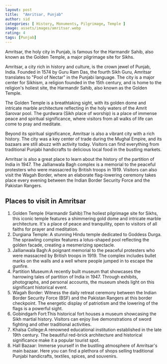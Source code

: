 ```yaml
---
layout: post
title:  "Amritsar, Punjab"
author: sid
categories: [ History, Monuments, Pilgrimage, Temple ]
image: assets/images/amritsar.webp
rating: 4
tags: [Punjab]
---
```


Amritsar, the holy city in Punjab, is famous for the Harmandir Sahib, also known as the Golden Temple, a major pilgrimage site for Sikhs.

Amritsar, a city rich in history and culture, is the crown jewel of Punjab, India. Founded in 1574 by Guru Ram Das, the fourth Sikh Guru, Amritsar translates to  "Pool of Nectar"  in the Punjabi language.  The city is a major center for Sikhism, a religion founded in the 15th century, and is home to the religion's holiest site, the Harmandir Sahib, also known as the Golden Temple.

The Golden Temple is a breathtaking sight, with its golden dome and intricate marble architecture reflecting in the holy waters of the Amrit Sarovar pool.  The gurdwara (Sikh place of worship) is a place of immense peace and spiritual significance, where visitors from all walks of life can come to pray and meditate.

Beyond its spiritual significance, Amritsar is also a vibrant city with a rich history.  The city was a key center of trade during the Mughal Empire, and its bazaars are still abuzz with activity today.  Visitors can find everything from traditional Punjabi handicrafts to delicious local food in the bustling markets.

Amritsar is also a great place to learn about the history of the partition of India in 1947.  The Jallianwala Bagh complex is a memorial to the peaceful protesters who were massacred by British troops in 1919.  Visitors can also visit the Wagah Border, where an elaborate flag-lowering ceremony takes place every evening between the Indian Border Security Force and the Pakistan Rangers.

<h2>Places to visit in Amritsar</h2>

1. Golden Temple (Harmandir Sahib):The holiest pilgrimage site for Sikhs, this iconic temple features a shimmering gold dome and intricate marble architecture. It's a place of peace and tranquility, open to visitors of all faiths for prayer and meditation.
2. Durgiana Temple: A stunning Hindu temple dedicated to Goddess Durga. The sprawling complex features a lotus-shaped pool reflecting the golden facade, creating a mesmerizing spectacle.
3. Jallianwala Bagh:A poignant memorial to the peaceful protesters who were massacred by British troops in 1919. The complex includes bullet marks on the walls and a well where people jumped in to escape the gunfire.
4. Partition Museum:A recently built museum that showcases the harrowing tales of partition of India in 1947. Through exhibits, photographs, and personal accounts, the museum sheds light on this significant historical event.
5. Wagah Border: Witness the daily retreat ceremony between the Indian Border Security Force (BSF) and the Pakistan Rangers at this border checkpoint. The energetic display of patriotism and the lowering of the flags is a powerful sight.
6. Gobindgarh Fort:This historical fort houses a museum showcasing the Sikh martial history. Visitors can enjoy live demonstrations of sword fighting and other traditional activities.
7. Khalsa College:A renowned educational institution established in the late 19th century. The beautiful red-brick architecture and historical significance make it a popular tourist spot.
8. Hall Bazaar: Immerse yourself in the bustling atmosphere of Amritsar's main bazaar. Here you can find a plethora of shops selling traditional Punjabi handicrafts, textiles, spices, and souvenirs.


<div class="pa-carousel-widget" style="width:100%; height:480px; display:none;"
  data-link="https://amritsar.nic.in/tourist-places/"
  data-title="Amritsar, Punjab"
  data-description="History, Monuments, Pilgrimage, Temple"
  data-delay="3">
  <object data="https://lh3.googleusercontent.com/pw/AP1GczND7xx5xnCk95B1C30dSzlxgaCGOAgKIqNYTVCTS2UA0S4J-VGVGOh6MaaA0cxHXQCiL2Y_s7Z6jN7V1r8qSQIgzNLsLn1mYWZgc5xVGEpObQIuXIWq=w960-rw-h720"></object>
  <object data="https://lh3.googleusercontent.com/pw/AP1GczNXxwwOdj3ZIgFjcP8k1Eo7RtpDAj0WPR4z9rS-BNBtghFOrnRRbyHj7Zr0Z8aq4t9jtmq_F7Ntmm9MO08r8H75qdeVdwgfjJl2ocHdh-BPK33IfZPW=w960-rw-h720"></object>
  <object data="https://lh3.googleusercontent.com/pw/AP1GczO-0095lWHUMCMkIk6Ua_IeS3nuYJA983aLZGGlLfE6fAHaM3IbiML_0sn_a5lSFRA7MAm3euPKmi54fSOexHJDmoCSK6DM3n-Ne_ltlNUsQIicT576=w960-rw-h720"></object>
  <object data="https://lh3.googleusercontent.com/pw/AP1GczPAOeZAVsjQrDxwi6glrHtzgBTj545LBlPMjzzVnO22dgEI2OOKHDPiOubxM6KTDP1iV5d1a2HkiYmrJTiHg8Mo-4c-cSPtoWzT9Grdlzvg5iMDpov4=w960-rw-h720"></object>
  <object data="https://lh3.googleusercontent.com/pw/AP1GczOgVeL_Vm9DHFe4ZfyC3BrHCEFsJKfNrk3EJh1PAyfFImAGjEIF_sHI4MS_Sc5hSrpHOc8sR2TRsh1s-vlQk-pJ4oMJ8QB4BczYFn0ylkopmdpQMNMi=w960-rw-h720"></object>
  <object data="https://lh3.googleusercontent.com/pw/AP1GczO1LIX-7K7s5Vcz63cLD02auJmCIN3sYbuVAgxtP_oDWs_9S5cpQh9jGHasMBnU5L6G2qzU0SJqcJKCgMwJT2aG5PV4w0D6OT84PmKgpoolKAHqx32e=w960-rw-h720"></object>
  <object data="https://lh3.googleusercontent.com/pw/AP1GczMeIHDyE4nsF-cvbnqegdpYNn6txtHVeyOjgTPDDDJOoFeMqPemgWrvS1DNMTehewyo8aTp32kM7fM75j2WTtf-bmO7FVCSZB4WEfku4FHyG3rDEGFH=w960-rw-h720"></object>
  <object data="https://lh3.googleusercontent.com/pw/AP1GczOw2zYMGI3saGHryNjE_lDIfdBJyrLY9GMmQ7YCG6l8r-kkb3l7TXkVKskn7M4Tm4jlZNkN-1cxU5BJ1n_krc3Xs0wipHzJEOzxwWzzJmE4UbvswmXm=w960-rw-h720"></object>
  <object data="https://lh3.googleusercontent.com/pw/AP1GczOfeC5zrIgGHCKBikA6HjW7c3wVSiDc4dI-ImZQorxpXqQ8QtYRkFocwGoXk1xKZFFRe7RrrcIGXC80V9YY2qe1Nt3U4ztiqXMJhFb8JOyq7sLtfun0=w960-rw-h720"></object>
  <object data="https://lh3.googleusercontent.com/pw/AP1GczMayC9hhqgp7GF2EoRfsbqKv9GnNqCn5LFPjPb3quADSrk-iEsfbCMy445SdNi-IMZKO7Z1x2HaV_LmezT8kUbwQq7725vUIqXGBdIsETVNceIVmY9A=w960-rw-h720"></object>
  <object data="https://lh3.googleusercontent.com/pw/AP1GczPcBl7MrA07W0K4WrqDqsd0lJZAGycIxzxJBnlsw1jNvG6i5HrnUzZuBGNyrPVfuguTE5zZB6CWNeCzTLju0JDb7lyI0Wfd_Pzf2_hzPxPgJriH-SKh=w960-rw-h720"></object>
  <object data="https://lh3.googleusercontent.com/pw/AP1GczNvPHsrr7oMT9lEiiqdUunlw5vkumwdxNzWm-Bi7yzPlNZ-zuUoC_UsLcLk7_RL_9-8WkX-JwYNZnri4w0ml3YVbwmabmL2YU-xO2Rd3eeEnOrmRmIl=w960-rw-h720"></object>
  <object data="https://lh3.googleusercontent.com/pw/AP1GczMrxlJXhqwn0LoT3msEYpwOa8ILzk3S9VJ_t3rsZlaT5WRG8CXdIWPIyRnYJY8SkrtUnP7UXZHQYC8mPkt3UxHFdf5INlMsZp1-RUoqT_FYHxH6k4sk=w960-rw-h720"></object>
  <object data="https://lh3.googleusercontent.com/pw/AP1GczPeF_f9waQhec2hOgYqEmnHAYbmDL4x6rjeI3PZnJwurrWgHLTBIbShtRcFXCGs9jYs-1q2AyuvpYsgq8mbMg65nKsPsu-R0TImhS6eDA4RnKq5dvbi=w960-rw-h720"></object>
  <object data="https://lh3.googleusercontent.com/pw/AP1GczMEBawf-jPqwUdaAagg1Tb292jCFEtN6utmCrmK3WNzKPyGbCQ6JVIUvF0PtT04qwolIcogKDxba0fR6pexGKNzYRezmK_yJfP-9CnHBBE8BWKQLsxX=w960-rw-h720"></object>
  <object data="https://lh3.googleusercontent.com/pw/AP1GczOImfWevA3pqUhaQztH9_oVY4Uf_04dYTSDr5P8MyyZ86--8G4x9VDg2cU9TQS1jM1YUo-TL3D5ZUwom5IRvxDCi8kPI0L_LcdxUhK1f7ytiGd4PY8N=w960-rw-h720"></object>
  <object data="https://lh3.googleusercontent.com/pw/AP1GczNHxeAc9N7NgIZWvduWB0fsrM9Gsm6hrJlnnfMt-MiWCouGZFczs6iUjfLJPok4fZRurnqSYkRVVk7Lz-q2WVNukLedAtqtBwhJNc5oyF7XHoChThVU=w960-rw-h720"></object>
  <object data="https://lh3.googleusercontent.com/pw/AP1GczPM-TQaefVaOr9qRL7g1c4e3LiKmzBk4pui-Uww4BE5MhXZ6uY4Hf3kf3GzVx8OJw5RFt2vMgCeZXbp5Z7vPMW4y6jW-5lVjMnlPXe-xN79jjgTixpJ=w960-rw-h720"></object>
  <object data="https://lh3.googleusercontent.com/pw/AP1GczMkAfGUdxOUIZYlW43cqEmbWp94TKPSBLFG_q23Csq0J4oCaICLgJf4BN8NGryPFSfiC1QeiS86Lp7nSdl1kFcANTBMi_r1Bbc1IOov3ijXivFdVGKl=w960-rw-h720"></object>
  <object data="https://lh3.googleusercontent.com/pw/AP1GczNFmqevLcgvRLIuD1IGIO_8ErERnfZhOCXG_jsrjWcPeIE7kHL8V1nwoP3xBfbwDfh87N0sVDrS0JBd9AoVgWtq34yV05hBOVKxKXmpRd-wGoHAdCZY=w960-rw-h720"></object>
  <object data="https://lh3.googleusercontent.com/pw/AP1GczNHEwBlqaKMfEV75Keo-DsyN8xMChZCd1v1iMIF8N3XGdnByMFlovKZk6gNunAKVCLdvpNOCBVspXmKE6Eg-iCweV_6uUKALo-DHxulXNBSONFNUDdS=w960-rw-h720"></object>
  <object data="https://lh3.googleusercontent.com/pw/AP1GczMZrJswU9mR79Jhy-tiRVqqQpcYl4wfg9ESowk7w2_6la_YdVS-Y8wtKfTQ9BNXbnRTKeP19ru3xBMhZBi8XM3DhUHQIU--x9t9_baJdRMh8sMHC3BH=w960-rw-h720"></object>
  <object data="https://lh3.googleusercontent.com/pw/AP1GczM_f76yo24tDwqJgttNr1gj2IWet__o498uhy4l4NHr6K_EtWr6uJxRlVroYDUATX4ShV12j_mmC1OEUpwExoMlVU6RVI0N0fyq_EWwQuKP85o-Tg32=w960-rw-h720"></object>
  <object data="https://lh3.googleusercontent.com/pw/AP1GczMj33CN9BIC9oWQUxazqMqc2VOeKq3THamYbwNiSfKZBB1cDpMyFWqiBA_WFUKoghmRu66P5_nZK-cinjXle_IzrdK7T3a8pjvpRhv91DR5o8INK4Bm=w960-rw-h720"></object>
  <object data="https://lh3.googleusercontent.com/pw/AP1GczMz3OOyyGSSqZtJSJtnjBJ_edY2XoYYxuQN2zHhdKWtR3AfhYC8spOFFYbAzGvg0yIq6yJmYf8FhP_meBStK-JGe-8HSRoXWWaYHYvB9bRbD1qCoc5B=w960-rw-h720"></object>
  <object data="https://lh3.googleusercontent.com/pw/AP1GczPO9ugBpTgNSEM5Xu8SRmqjGcICP68Rsni6AswNx2CnqZmmbpIkGWU9b3RVge4lD3nMLK-7fuRHUsFJ0IKHMIcgGk-PAc_GU5Oz_jRN5TIee4Wpiy1G=w960-rw-h720"></object>
  <object data="https://lh3.googleusercontent.com/pw/AP1GczMfjOZt01zE60RyWsXi4SxWxVV880e_iAWshU7k5Chv65hiKWotTmSDj5FZMqF0EOr7nzw_3v-4VTpNTHT7msPEzQEWl7emNmFTCsjDJg811lTQniIZ=w960-rw-h720"></object>
  <object data="https://lh3.googleusercontent.com/pw/AP1GczPw39DbNyKKx74Gi9_4L_Fqtw3erGWSuIbPPb8OMRj1asbCjCvXwnf1VfqPPA5h0R9uWAOGjb6VjQpWEOEZDjD9Uo3B_N3vF9rEa7VdqFWniLQuMrZo=w960-rw-h720"></object>
  <object data="https://lh3.googleusercontent.com/pw/AP1GczO4CoWY25Z5UkUHNodL97gBjgaICKXfvFnKEGkPl5zR2QflCWCUtgN3Kox28Kzi1S4mkWj2Zh5XQUmmeGzygmTUHpAmjZkdBA5Wt4Gjtv4s7084pgEQ=w960-rw-h720"></object>
  <object data="https://lh3.googleusercontent.com/pw/AP1GczP_6wdZ_7u0T2EA_XYtL7QnZ0wbAfUvmelCw3UGLS4LHU-0EyUzkYC1n3yEq6p8BckJ8LSiiS8wAbgB0R5iIn0n_YamZV_RYXXWTnR_IiJFHXNNJUmV=w960-rw-h720"></object>
  <object data="https://lh3.googleusercontent.com/pw/AP1GczNvH1vvtzVQoNuisgroQdaGShrfyyQ4XO51l1LL8fbumLkAWN9QH8xQ7ZKf7Kqtgo08ji0eNNcqGNHuPtG-FBO_7WbDYKCB-CnyTxEe0BX-NFBqsYeS=w960-rw-h720"></object>
  <object data="https://lh3.googleusercontent.com/pw/AP1GczOBJkXFcldkVle46T_HsCW_kk5utKRAoy8mYnfPv-tJazNKX4D1gHtk1FbQkh1oRWtjHfstiKkq0oYN5hRvSGvyUyf2xFyBra4sB9ex-Nxv5UEu3DHA=w960-rw-h720"></object>
  <object data="https://lh3.googleusercontent.com/pw/AP1GczP5-3hGjF8ZqRMoIz5Aqly2_OH3wAbNnq_Q7s6msH9wRLdJ8bGRfo6V5AoNE2TM-G_TRCIaOgbRLk7ZcnVLCWaQURv0yHragqbbSniVsWEV2F2_vLM3=w960-rw-h720"></object>
  <object data="https://lh3.googleusercontent.com/pw/AP1GczMK2tT3QU8VAmrF9_hi-MteEjkr7wUOzGVkcOfa1sHDYvNKCiXVI583gyDROA8ksEMXokK-6hnveK_Nv8ORPlymZNWHzxIenqjQGoeh1xzwoRjf6CKU=w960-rw-h720"></object>
  <object data="https://lh3.googleusercontent.com/pw/AP1GczP-l6YcZ_QQQfcUs-qkKjzkdGf2EuymbPrhTyGKQA3v0tkgNVRg_M1rYvcfyyFXDrYhPTY2ZSpBdmeuy4sm8gD7SK49sENsQPuoiAH6mIDA2wmDa21H=w960-rw-h720"></object>
  <object data="https://lh3.googleusercontent.com/pw/AP1GczPpkC-RQNnIVvlRTMLn55K_zdwQEks_D5UICyxRW1raFHhw4-OpQ5J2Qz4hdSWD4A8FSEXlWzqkwu7cnLQ4uoT0CvRVz3IRH0NsrMK3ZnbpHGU4e5Br=w960-rw-h720"></object>
  <object data="https://lh3.googleusercontent.com/pw/AP1GczOb-3r5CCdBdAe33sSZNyWBDSZwdx8cmVDjH44BEpcxBnBSaHMP6NUZe0wr0-W37wsCYqfCyZGGkAx3WpR4kXXpD2dqkplV0TxT4V6cwmDq36yCM7ve=w960-rw-h720"></object>
</div>
